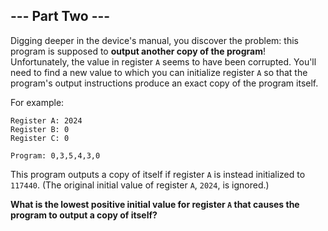 ## --- Part Two ---

Digging deeper in the device's manual, you discover the problem: this program is supposed to **output another copy of the program**! Unfortunately, the value in register ``A`` seems to have been corrupted. You'll need to find a new value to which you can initialize register ``A`` so that the program's output instructions produce an exact copy of the program itself.

For example:

    Register A: 2024
    Register B: 0
    Register C: 0
    
    Program: 0,3,5,4,3,0

This program outputs a copy of itself if register ``A`` is instead initialized to ``117440``. (The original initial value of register ``A``, ``2024``, is ignored.)

**What is the lowest positive initial value for register ``A`` that causes the program to output a copy of itself?**

